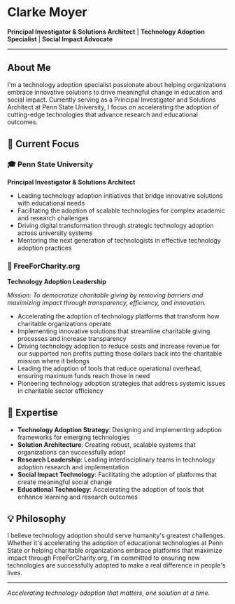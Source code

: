 # Clarke Moyer

**Principal Investigator & Solutions Architect** | **Technology Adoption Specialist** | **Social Impact Advocate**

---

## About Me

I'm a technology adoption specialist passionate about helping organizations embrace innovative solutions to drive meaningful change in education and social impact. Currently serving as a Principal Investigator and Solutions Architect at Penn State University, I focus on accelerating the adoption of cutting-edge technologies that advance research and educational outcomes.

## 🌟 Current Focus

### 🎓 Penn State University
**Principal Investigator & Solutions Architect**
- Leading technology adoption initiatives that bridge innovative solutions with educational needs
- Facilitating the adoption of scalable technologies for complex academic and research challenges
- Driving digital transformation through strategic technology adoption across university systems
- Mentoring the next generation of technologists in effective technology adoption practices

### 💝 FreeForCharity.org
**Technology Adoption Leadership**

*Mission: To democratize charitable giving by removing barriers and maximizing impact through transparency, efficiency, and innovation.*

- Accelerating the adoption of technology platforms that transform how charitable organizations operate
- Implementing innovative solutions that streamline charitable giving processes and increase transparency
- Driving technology adoption to reduce costs and increase revenue for our supported non profits putting those dollars back into the charitable mission where it belongs
- Leading the adoption of tools that reduce operational overhead, ensuring maximum funds reach those in need
- Pioneering technology adoption strategies that address systemic issues in charitable sector efficiency

## 🚀 Expertise

- **Technology Adoption Strategy**: Designing and implementing adoption frameworks for emerging technologies
- **Solution Architecture**: Creating robust, scalable systems that organizations can successfully adopt
- **Research Leadership**: Leading interdisciplinary teams in technology adoption research and implementation
- **Social Impact Technology**: Facilitating the adoption of platforms that create meaningful social change
- **Educational Technology**: Accelerating the adoption of tools that enhance learning and research outcomes

## 💡 Philosophy

I believe technology adoption should serve humanity's greatest challenges. Whether it's accelerating the adoption of educational technologies at Penn State or helping charitable organizations embrace platforms that maximize impact through FreeForCharity.org, I'm committed to ensuring new technologies are successfully adopted to make a real difference in people's lives.

---

*Accelerating technology adoption that matters, one solution at a time.*